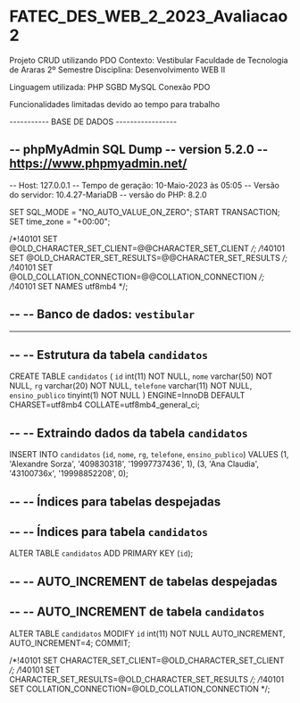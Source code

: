 # FATEC_DES_WEB_2_2023_Avaliacao2

Projeto CRUD utilizando PDO
Contexto: Vestibular
Faculdade de Tecnologia de Araras
2º Semestre
Disciplina: Desenvolvimento WEB II

Linguagem utilizada: PHP
SGBD MySQL
Conexão PDO

Funcionalidades limitadas devido ao tempo para trabalho


----------- BASE DE DADOS -----------------

-- phpMyAdmin SQL Dump
-- version 5.2.0
-- https://www.phpmyadmin.net/
--
-- Host: 127.0.0.1
-- Tempo de geração: 10-Maio-2023 às 05:05
-- Versão do servidor: 10.4.27-MariaDB
-- versão do PHP: 8.2.0

SET SQL_MODE = "NO_AUTO_VALUE_ON_ZERO";
START TRANSACTION;
SET time_zone = "+00:00";


/*!40101 SET @OLD_CHARACTER_SET_CLIENT=@@CHARACTER_SET_CLIENT */;
/*!40101 SET @OLD_CHARACTER_SET_RESULTS=@@CHARACTER_SET_RESULTS */;
/*!40101 SET @OLD_COLLATION_CONNECTION=@@COLLATION_CONNECTION */;
/*!40101 SET NAMES utf8mb4 */;

--
-- Banco de dados: `vestibular`
--

-- --------------------------------------------------------

--
-- Estrutura da tabela `candidatos`
--

CREATE TABLE `candidatos` (
  `id` int(11) NOT NULL,
  `nome` varchar(50) NOT NULL,
  `rg` varchar(20) NOT NULL,
  `telefone` varchar(11) NOT NULL,
  `ensino_publico` tinyint(1) NOT NULL
) ENGINE=InnoDB DEFAULT CHARSET=utf8mb4 COLLATE=utf8mb4_general_ci;

--
-- Extraindo dados da tabela `candidatos`
--

INSERT INTO `candidatos` (`id`, `nome`, `rg`, `telefone`, `ensino_publico`) VALUES
(1, 'Alexandre Sorza', '409830318', '19997737436', 1),
(3, 'Ana Claudia', '43100736x', '19998852208', 0);

--
-- Índices para tabelas despejadas
--

--
-- Índices para tabela `candidatos`
--
ALTER TABLE `candidatos`
  ADD PRIMARY KEY (`id`);

--
-- AUTO_INCREMENT de tabelas despejadas
--

--
-- AUTO_INCREMENT de tabela `candidatos`
--
ALTER TABLE `candidatos`
  MODIFY `id` int(11) NOT NULL AUTO_INCREMENT, AUTO_INCREMENT=4;
COMMIT;

/*!40101 SET CHARACTER_SET_CLIENT=@OLD_CHARACTER_SET_CLIENT */;
/*!40101 SET CHARACTER_SET_RESULTS=@OLD_CHARACTER_SET_RESULTS */;
/*!40101 SET COLLATION_CONNECTION=@OLD_COLLATION_CONNECTION */;

